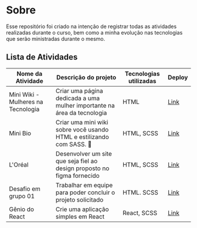# Sobre
Esse repositório foi criado na intenção de registrar todas as atividades realizadas durante o curso, bem como a minha evolução nas tecnologias que serão ministradas durante o mesmo.

## Lista de Atividades

|Nome da Atividade| Descrição do projeto |Tecnologias utilizadas|Deploy|
|--|--|--|--|
|Mini Wiki - Mulheres na Tecnologia|Criar uma página dedicada a uma mulher importante na área da tecnologia|HTML|[Link](https://mulheres-na-tecnologia-a1.netlify.app/)|
|Mini Bio|Criar uma mini wiki sobre você usando HTML e estilizando com SASS. 🎨|HTML, SCSS|[Link](https://mini-bio-one.vercel.app/)|
|L'Oréal|Desenvolver um site que seja fiel ao design proposto no figma fornecido|HTML, SCSS|[Link](https://atividades-3.vercel.app/)|
|Desafio em grupo 01|Trabalhar em equipe para poder concluir o projeto solicitado|HTML. SCSS|[Link](https://desafio-em-grupo-1.vercel.app/)|
|Gênio do React|Crie uma aplicação simples em React| React, SCSS|[Link](https://atividade-4-jade.vercel.app)|
